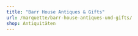 ```yaml
---
title: "Barr House Antiques & Gifts"
url: /marquette/barr-house-antiques-und-gifts/
shop: Antiquitäten
---
```


